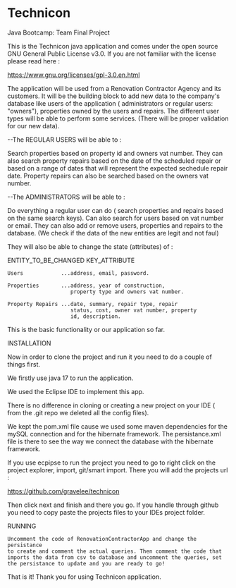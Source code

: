 # Technicon
Java Bootcamp: Team Final Project

This is the Technicon java application and comes under the 
open source GNU General Public License v3.0. If you are not 
familiar with the license please read here :

https://www.gnu.org/licenses/gpl-3.0.en.html

The application will be used from a Renovation Contractor 
Agency and its customers. It will be the building block to 
add new data to the company's database like users of the 
application ( administrators or regular users: "owners"), 
properties owned by the users and repairs. The different
user types will be able to perform some services. (There 
will be proper validation for our new data). 


--The REGULAR USERS will be able to :

Search properties based on property id and owners vat number.
They can also search property repairs based on the date of the
scheduled repair or based on a range of dates that will
represent the expected sechedule repair date. Property repairs
can also be searched based on the owners vat number.


--The ADMINISTRATORS will be able to :

Do everything a regular user can do ( search properties and 
repairs based on the same search keys). Can also search for 
users based on vat number or email. They can also add or
remove users, properties and repairs to the database. (We 
check if the data of the new entities are legit and not faul)

They will also be able to change the state (attributes) of :

ENTITY_TO_BE_CHANGED    KEY_ATTRIBUTE

    Users            ...address, email, password.
    
    Properties       ...address, year of construction, 
                        property type and owners vat number.
                       
    Property Repairs ...date, summary, repair type, repair 
                        status, cost, owner vat number, property 
                        id, description.
    
This is the basic functionality or our application so far.


INSTALLATION

Now in order to clone the project and run it you need to do a 
couple of things first.


   We firstly use java 17 to run the application.
   
   We used the Eclipse IDE to implement this app.
   
   There is no difference in cloning or creating a new project
   on your IDE ( from the .git repo we deleted all the config 
   files).
   
   We kept the pom.xml file cause we used some maven dependencies 
   for the mySQL connection and for the hibernate framework. The 
   persistance.xml file is there to see the way we connect the
   database with the hibernate framework.
   
   If you use ecpipse to run the project you need to go to right
   click on the project explorer, import, git/smart import. There
   you will add the projects url : 
   
   https://github.com/gravelee/technicon
   
   Then click next and finish and there you go. If you handle 
   through github you need to copy paste the projects files to your 
   IDEs project folder.
   
   
RUNNING

	Uncomment the code of RenovationContractorApp and change the persistance
	to create and comment the actual queries. Then comment the code that
	imports the data from csv to database and uncomment the queries, set
	the persistance to update and you are ready to go! 


That is it! Thank you for using Technicon application.



